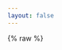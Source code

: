 ```yaml
---
layout: false
---
```

{% raw %}
<!DOCTYPE html>
<html lang="en">

<head>
    <meta charset="utf-8">
    <meta name="viewport" content="width=device-width, user-scalable=no, minimum-scale=1.0, maximum-scale=1.0">
    <link rel="shortcut icon" href="https://cdn.jsdelivr.net/gh/novaELLIAS/CDN_for_ND/img/element_128px.ico"
        type="image/x-icon">
    <title>Elements</title>
    <style>
        html,
        body {
            height: 100%;
        }

        body {
            background-color: #000000;
            margin: 0;
            font-family: Helvetica, sans-serif;
            ;
            overflow: hidden;
        }

        a {
            color: #ffffff;
        }

        #info {
            position: absolute;
            width: 100%;
            color: #ffffff;
            padding: 5px;
            font-family: Monospace;
            font-size: 13px;
            font-weight: bold;
            text-align: center;
            z-index: 1;
        }

        #menu {
            position: absolute;
            bottom: 20px;
            width: 100%;
            text-align: center;
            font-family: verdana, Tahoma, Arial, Hei, "Microsoft Yahei", SimHei;
        }

        .element {
            width: 120px;
            height: 160px;
            box-shadow: 0px 0px 12px rgba(0, 255, 255, 0.5);
            border: 1px solid rgba(127, 255, 255, 0.25);
            text-align: center;
            cursor: default;
        }

        .element:hover {
            box-shadow: 0px 0px 12px rgba(0, 255, 255, 0.75);
            border: 1px solid rgba(127, 255, 255, 0.75);
        }

        .element .number {
            position: absolute;
            top: 20px;
            right: 20px;
            font-size: 12px;
            color: rgba(127, 255, 255, 0.75);
        }

        .element .symbol {
            position: absolute;
            top: 40px;
            left: 0px;
            right: 0px;
            font-size: 60px;
            font-weight: bold;
            color: rgba(255, 255, 255, 0.75);
            text-shadow: 0 0 10px rgba(0, 255, 255, 0.95);
        }

        .element .details {
            position: absolute;
            bottom: 15px;
            left: 0px;
            right: 0px;
            font-size: 12px;
            color: rgba(127, 255, 255, 0.75);
        }

        button {
            color: rgba(127, 255, 255, 0.75);
            background: transparent;
            outline: 1px solid rgba(127, 255, 255, 0.75);
            border: 0px;
            padding: 5px 10px;
            cursor: pointer;
        }

        button:hover {
            background-color: rgba(0, 255, 255, 0.5);
        }

        button:active {
            color: #000000;
            background-color: rgba(0, 255, 255, 0.75);
        }
    </style>
</head>

<body>
    <script src="https://cdn.jsdelivr.net/gh/novaELLIAS/CDN_for_ND@2.1.0/js/game/element/three.min.js"></script>
    <script src="https://cdn.jsdelivr.net/gh/novaELLIAS/CDN_for_ND@2.1.0/js/game/element/tween.min.js"></script>
    <script src="https://cdn.jsdelivr.net/gh/novaELLIAS/CDN_for_ND@2.1.0/js/game/element/TrackballControls.js"></script>
    <script src="https://cdn.jsdelivr.net/gh/novaELLIAS/CDN_for_ND@2.1.0/js/game/element/CSS3DRenderer.js"></script>

    <div id="container"></div>
    <div id="menu">
        <button id="table">TABLE</button>
        <button id="sphere">SPHERE</button>
        <button id="helix">HELIX</button>
        <button id="grid">GRID</button>
    </div>

    <script>
        var table = [
            "H", "Hydrogen", "1.00794", 1, 1,
            "He", "Helium", "4.002602", 18, 1,
            "Li", "Lithium", "#6.941", 1, 2,
            "Be", "Beryllium", "9.012182", 2, 2,
            "B", "Boron", "#10.811", 13, 2,
            "C", "Carbon", "#12.0107", 14, 2,
            "N", "Nitrogen", "#14.0067", 15, 2,
            "O", "Oxygen", "#15.9994", 16, 2,
            "F", "Fluorine", "18.9984032", 17, 2,
            "Ne", "Neon", "#20.1797", 18, 2,
            "Na", "Sodium", "22.98976...", 1, 3,
            "Mg", "Magnesium", "#24.305", 2, 3,
            "Al", "Aluminium", "26.9815386", 13, 3,
            "Si", "Silicon", "#28.0855", 14, 3,
            "P", "Phosphorus", "30.973762", 15, 3,
            "S", "Sulfur", "#32.065", 16, 3,
            "Cl", "Chlorine", "#35.453", 17, 3,
            "Ar", "Argon", "#39.948", 18, 3,
            "K", "Potassium", "#39.948", 1, 4,
            "Ca", "Calcium", "#40.078", 2, 4,
            "Sc", "Scandium", "44.955912", 3, 4,
            "Ti", "Titanium", "#47.867", 4, 4,
            "V", "Vanadium", "#50.9415", 5, 4,
            "Cr", "Chromium", "#51.9961", 6, 4,
            "Mn", "Manganese", "54.938045", 7, 4,
            "Fe", "Iron", "#55.845", 8, 4,
            "Co", "Cobalt", "58.933195", 9, 4,
            "Ni", "Nickel", "#58.6934", 10, 4,
            "Cu", "Copper", "#63.546", 11, 4,
            "Zn", "Zinc", "#65.38", 12, 4,
            "Ga", "Gallium", "#69.723", 13, 4,
            "Ge", "Germanium", "#72.63", 14, 4,
            "As", "Arsenic", "#74.9216", 15, 4,
            "Se", "Selenium", "#78.96", 16, 4,
            "Br", "Bromine", "#79.904", 17, 4,
            "Kr", "Krypton", "#83.798", 18, 4,
            "Rb", "Rubidium", "#85.4678", 1, 5,
            "Sr", "Strontium", "#87.62", 2, 5,
            "Y", "Yttrium", "88.90585", 3, 5,
            "Zr", "Zirconium", "#91.224", 4, 5,
            "Nb", "Niobium", "92.90628", 5, 5,
            "Mo", "Molybdenum", "#95.96", 6, 5,
            "Tc", "Technetium", "(98)", 7, 5,
            "Ru", "Ruthenium", "#101.07", 8, 5,
            "Rh", "Rhodium", "#102.9055", 9, 5,
            "Pd", "Palladium", "#106.42", 10, 5,
            "Ag", "Silver", "#107.8682", 11, 5,
            "Cd", "Cadmium", "#112.411", 12, 5,
            "In", "Indium", "#114.818", 13, 5,
            "Sn", "Tin", "#118.71", 14, 5,
            "Sb", "Antimony", "#121.76", 15, 5,
            "Te", "Tellurium", "127.6", 16, 5,
            "I", "Iodine", "126.90447", 17, 5,
            "Xe", "Xenon", "#131.293", 18, 5,
            "Cs", "Caesium", "#132.9054", 1, 6,
            "Ba", "Barium", "#132.9054", 2, 6,
            "La", "Lanthanum", "138.90547", 4, 9,
            "Ce", "Cerium", "#140.116", 5, 9,
            "Pr", "Praseodymium", "140.90765", 6, 9,
            "Nd", "Neodymium", "#144.242", 7, 9,
            "Pm", "Promethium", "(145)", 8, 9,
            "Sm", "Samarium", "#150.36", 9, 9,
            "Eu", "Europium", "#151.964", 10, 9,
            "Gd", "Gadolinium", "#157.25", 11, 9,
            "Tb", "Terbium", "158.92535", 12, 9,
            "Dy", "Dysprosium", "162.5", 13, 9,
            "Ho", "Holmium", "164.93032", 14, 9,
            "Er", "Erbium", "#167.259", 15, 9,
            "Tm", "Thulium", "168.93421", 16, 9,
            "Yb", "Ytterbium", "#173.054", 17, 9,
            "Lu", "Lutetium", "#174.9668", 18, 9,
            "Hf", "Hafnium", "#178.49", 4, 6,
            "Ta", "Tantalum", "180.94788", 5, 6,
            "W", "Tungsten", "#183.84", 6, 6,
            "Re", "Rhenium", "#186.207", 7, 6,
            "Os", "Osmium", "#190.23", 8, 6,
            "Ir", "Iridium", "#192.217", 9, 6,
            "Pt", "Platinum", "#195.084", 10, 6,
            "Au", "Gold", "196.966569", 11, 6,
            "Hg", "Mercury", "#200.59", 12, 6,
            "Tl", "Thallium", "#204.3833", 13, 6,
            "Pb", "Lead", "207.2", 14, 6,
            "Bi", "Bismuth", "#208.9804", 15, 6,
            "Po", "Polonium", "(209)", 16, 6,
            "At", "Astatine", "(210)", 17, 6,
            "Rn", "Radon", "(222)", 18, 6,
            "Fr", "Francium", "(223)", 1, 7,
            "Ra", "Radium", "(226)", 2, 7,
            "Ac", "Actinium", "(227)", 4, 10,
            "Th", "Thorium", "232.03806", 5, 10,
            "Pa", "Protactinium", "#231.0588", 6, 10,
            "U", "Uranium", "238.02891", 7, 10,
            "Np", "Neptunium", "(237)", 8, 10,
            "Pu", "Plutonium", "(244)", 9, 10,
            "Am", "Americium", "(243)", 10, 10,
            "Cm", "Curium", "(247)", 11, 10,
            "Bk", "Berkelium", "(247)", 12, 10,
            "Cf", "Californium", "(251)", 13, 10,
            "Es", "Einstenium", "(252)", 14, 10,
            "Fm", "Fermium", "(257)", 15, 10,
            "Md", "Mendelevium", "(258)", 16, 10,
            "No", "Nobelium", "(259)", 17, 10,
            "Lr", "Lawrencium", "(262)", 18, 10,
            "Rf", "Rutherfordium", "(267)", 4, 7,
            "Db", "Dubnium", "(268)", 5, 7,
            "Sg", "Seaborgium", "(271)", 6, 7,
            "Bh", "Bohrium", "(272)", 7, 7,
            "Hs", "Hassium", "(270)", 8, 7,
            "Mt", "Meitnerium", "(276)", 9, 7,
            "Ds", "Darmstadium", "(281)", 10, 7,
            "Rg", "Roentgenium", "(280)", 11, 7,
            "Cn", "Copernicium", "(285)", 12, 7,
            "Uut", "Unutrium", "(284)", 13, 7,
            "Fl", "Flerovium", "(289)", 14, 7,
            "Uup", "Ununpentium", "(288)", 15, 7,
            "Lv", "Livermorium", "(293)", 16, 7,
            "Uus", "Ununseptium", "(294)", 17, 7,
            "Uuo", "Ununoctium", "(294)", 18, 7
        ];

        var camera, scene, renderer;
        var controls;

        var objects = [];
        var targets = {
            table: [],
            sphere: [],
            helix: [],
            grid: []
        };

        init();
        animate();

        function init() {

            camera = new THREE.PerspectiveCamera(40, window.innerWidth / window.innerHeight, 1, 10000);
            camera.position.z = 3000;

            scene = new THREE.Scene();

            // table

            for (var i = 0; i < table.length; i += 5) {

                var element = document.createElement('div');
                element.className = 'element';
                element.style.backgroundColor = 'rgba(0,127,127,' + (Math.random() * 0.5 + 0.25) + ')';

                var number = document.createElement('div');
                number.className = 'number';
                number.textContent = (i / 5) + 1;
                element.appendChild(number);

                var symbol = document.createElement('div');
                symbol.className = 'symbol';
                symbol.textContent = table[i];
                element.appendChild(symbol);

                var details = document.createElement('div');
                details.className = 'details';
                details.innerHTML = table[i + 1] + '<br>' + table[i + 2];
                element.appendChild(details);

                var object = new THREE.CSS3DObject(element);
                object.position.x = Math.random() * 4000 - 2000;
                object.position.y = Math.random() * 4000 - 2000;
                object.position.z = Math.random() * 4000 - 2000;
                scene.add(object);

                objects.push(object);

                //

                var object = new THREE.Object3D();
                object.position.x = (table[i + 3] * 140) - 1330;
                object.position.y = -(table[i + 4] * 180) + 990;

                targets.table.push(object);

            }

            // sphere

            var vector = new THREE.Vector3();

            for (var i = 0, l = objects.length; i < l; i++) {

                var phi = Math.acos(-1 + (2 * i) / l);
                var theta = Math.sqrt(l * Math.PI) * phi;

                var object = new THREE.Object3D();

                object.position.x = 800 * Math.cos(theta) * Math.sin(phi);
                object.position.y = 800 * Math.sin(theta) * Math.sin(phi);
                object.position.z = 800 * Math.cos(phi);

                vector.copy(object.position).multiplyScalar(2);

                object.lookAt(vector);

                targets.sphere.push(object);

            }

            // helix

            var vector = new THREE.Vector3();

            for (var i = 0, l = objects.length; i < l; i++) {

                var phi = i * 0.175 + Math.PI;

                var object = new THREE.Object3D();

                object.position.x = 900 * Math.sin(phi);
                object.position.y = -(i * 8) + 450;
                object.position.z = 900 * Math.cos(phi);

                vector.x = object.position.x * 2;
                vector.y = object.position.y;
                vector.z = object.position.z * 2;

                object.lookAt(vector);

                targets.helix.push(object);

            }

            // grid

            for (var i = 0; i < objects.length; i++) {

                var object = new THREE.Object3D();

                object.position.x = ((i % 5) * 400) - 800;
                object.position.y = (-(Math.floor(i / 5) % 5) * 400) + 800;
                object.position.z = (Math.floor(i / 25)) * 1000 - 2000;

                targets.grid.push(object);

            }

            //

            renderer = new THREE.CSS3DRenderer();
            renderer.setSize(window.innerWidth, window.innerHeight);
            renderer.domElement.style.position = 'absolute';
            document.getElementById('container').appendChild(renderer.domElement);

            //

            controls = new THREE.TrackballControls(camera, renderer.domElement);
            controls.rotateSpeed = 0.5;
            controls.minDistance = 500;
            controls.maxDistance = 6000;
            controls.addEventListener('change', render);

            var button = document.getElementById('table');
            button.addEventListener('click', function (event) {

                transform(targets.table, 2000);

            }, false);

            var button = document.getElementById('sphere');
            button.addEventListener('click', function (event) {

                transform(targets.sphere, 2000);

            }, false);

            var button = document.getElementById('helix');
            button.addEventListener('click', function (event) {

                transform(targets.helix, 2000);

            }, false);

            var button = document.getElementById('grid');
            button.addEventListener('click', function (event) {

                transform(targets.grid, 2000);

            }, false);

            transform(targets.table, 5000);

            //

            window.addEventListener('resize', onWindowResize, false);

        }

        function transform(targets, duration) {

            TWEEN.removeAll();

            for (var i = 0; i < objects.length; i++) {

                var object = objects[i];
                var target = targets[i];

                new TWEEN.Tween(object.position)
                    .to({
                        x: target.position.x,
                        y: target.position.y,
                        z: target.position.z
                    }, Math.random() * duration + duration)
                    .easing(TWEEN.Easing.Exponential.InOut)
                    .start();

                new TWEEN.Tween(object.rotation)
                    .to({
                        x: target.rotation.x,
                        y: target.rotation.y,
                        z: target.rotation.z
                    }, Math.random() * duration + duration)
                    .easing(TWEEN.Easing.Exponential.InOut)
                    .start();

            }

            new TWEEN.Tween(this)
                .to({}, duration * 2)
                .onUpdate(render)
                .start();

        }

        function onWindowResize() {

            camera.aspect = window.innerWidth / window.innerHeight;
            camera.updateProjectionMatrix();

            renderer.setSize(window.innerWidth, window.innerHeight);

            render();

        }

        function animate() {

            requestAnimationFrame(animate);

            TWEEN.update();

            controls.update();

        }

        function render() {

            renderer.render(scene, camera);

        }
    </script>
</body>
<script>
    document.onkeydown = function (e) {
        var currKey = 0,
            evt = e || window.event;
        currKey = evt.keyCode || evt.which || evt.charCode;
        if (currKey == 123) {
            window.event.cancelBubble = true;
            window.event.returnValue = false;
        }
    }
</script>

</html>
{% endraw %}